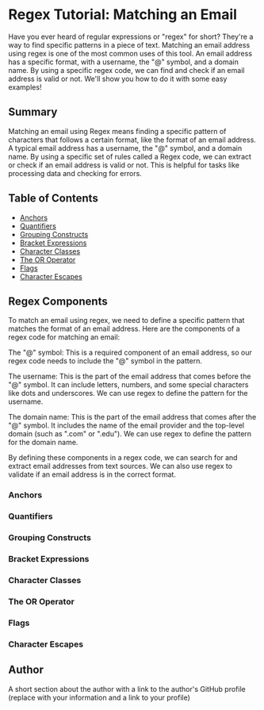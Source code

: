 # Regex Tutorial: Matching an Email

Have you ever heard of regular expressions or "regex" for short? They're a way to find specific patterns in a piece of text. Matching an email address using regex is one of the most common uses of this tool. An email address has a specific format, with a username, the "@" symbol, and a domain name. By using a specific regex code, we can find and check if an email address is valid or not. We'll show you how to do it with some easy examples!

## Summary

Matching an email using Regex means finding a specific pattern of characters that follows a certain format, like the format of an email address. A typical email address has a username, the "@" symbol, and a domain name. By using a specific set of rules called a Regex code, we can extract or check if an email address is valid or not. This is helpful for tasks like processing data and checking for errors.

## Table of Contents

- [Anchors](#anchors)
- [Quantifiers](#quantifiers)
- [Grouping Constructs](#grouping-constructs)
- [Bracket Expressions](#bracket-expressions)
- [Character Classes](#character-classes)
- [The OR Operator](#the-or-operator)
- [Flags](#flags)
- [Character Escapes](#character-escapes)

## Regex Components
To match an email using regex, we need to define a specific pattern that matches the format of an email address. Here are the components of a regex code for matching an email:

The "@" symbol: This is a required component of an email address, so our regex code needs to include the "@" symbol in the pattern.

The username: This is the part of the email address that comes before the "@" symbol. It can include letters, numbers, and some special characters like dots and underscores. We can use regex to define the pattern for the username.

The domain name: This is the part of the email address that comes after the "@" symbol. It includes the name of the email provider and the top-level domain (such as ".com" or ".edu"). We can use regex to define the pattern for the domain name.

By defining these components in a regex code, we can search for and extract email addresses from text sources. We can also use regex to validate if an email address is in the correct format.

### Anchors


### Quantifiers

### Grouping Constructs

### Bracket Expressions

### Character Classes

### The OR Operator

### Flags

### Character Escapes

## Author

A short section about the author with a link to the author's GitHub profile (replace with your information and a link to your profile)
